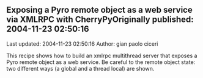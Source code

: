 ## Exposing a Pyro remote object as a web service via XMLRPC with CherryPyOriginally published: 2004-11-23 02:50:16 
Last updated: 2004-11-23 02:50:16 
Author: gian paolo ciceri 
 
This recipe shows how to build an xmlrpc multithread server that exposes a Pyro remote object as a web service. Be careful to the remote object state: two different ways (a global and a thread local) are shown.